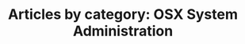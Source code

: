 ---
layout: blog_by_category
title: 'Articles by category: OSX System Administration'
category: osx-system-administration
permalink: "/blog/category/osx-system-administration/"
image: /assets/images/photos/photo-10.jpg
tagline: "<br>Our Blog"
---